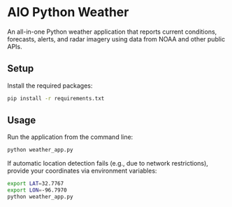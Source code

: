 # AIO Python Weather

An all-in-one Python weather application that reports current conditions,
forecasts, alerts, and radar imagery using data from NOAA and other public
APIs.

## Setup

Install the required packages:

```bash
pip install -r requirements.txt
```

## Usage

Run the application from the command line:

```bash
python weather_app.py
```

If automatic location detection fails (e.g., due to network restrictions),
provide your coordinates via environment variables:

```bash
export LAT=32.7767
export LON=-96.7970
python weather_app.py
```

